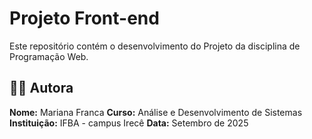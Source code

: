 # Projeto Front-end

Este repositório contém o desenvolvimento do Projeto da disciplina de Programação Web.

## 👩‍💻 Autora

**Nome:** Mariana Franca
**Curso:** Análise e Desenvolvimento de Sistemas
**Instituição:** IFBA - campus Irecê 
**Data:** Setembro de 2025

